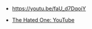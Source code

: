 - https://youtu.be/faU_d7DqoiY

- [The Hated One: YouTube](https://www.youtube.com/channel/UCjr2bPAyPV7t35MvcgT3W8Q)
